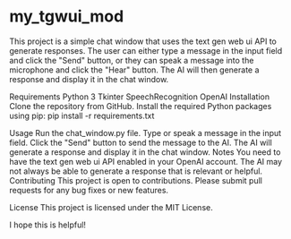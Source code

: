 # my_tgwui_mod
This project is a simple chat window that uses the text gen web ui API to generate responses. The user can either type a message in the input field and click the "Send" button, or they can speak a message into the microphone and click the "Hear" button. The AI will then generate a response and display it in the chat window.

Requirements
Python 3
Tkinter
SpeechRecognition
OpenAI
Installation
Clone the repository from GitHub.
Install the required Python packages using pip:
pip install -r requirements.txt

Usage
Run the chat_window.py file.
Type or speak a message in the input field.
Click the "Send" button to send the message to the AI.
The AI will generate a response and display it in the chat window.
Notes
You need to have the text gen web ui API enabled in your OpenAI account.
The AI may not always be able to generate a response that is relevant or helpful.
Contributing
This project is open to contributions. Please submit pull requests for any bug fixes or new features.

License
This project is licensed under the MIT License.

I hope this is helpful!
